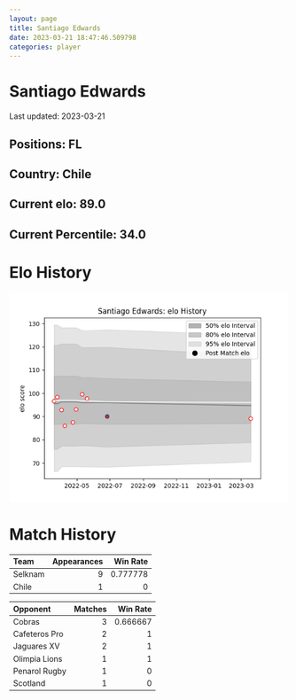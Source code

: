 ```yaml
---  
layout: page  
title: Santiago Edwards  
date: 2023-03-21 18:47:46.509798  
categories: player  
---
```

# Santiago Edwards


Last updated: 2023-03-21
## Positions: FL

## Country: Chile

## Current elo: 89.0

## Current Percentile: 34.0

# Elo History


![elo history](history_SantiagoEdwards.png)
# Match History


| Team    |   Appearances |   Win Rate |
|:--------|--------------:|-----------:|
| Selknam |             9 |   0.777778 |
| Chile   |             1 |   0        |

| Opponent      |   Matches |   Win Rate |
|:--------------|----------:|-----------:|
| Cobras        |         3 |   0.666667 |
| Cafeteros Pro |         2 |   1        |
| Jaguares XV   |         2 |   1        |
| Olimpia Lions |         1 |   1        |
| Penarol Rugby |         1 |   0        |
| Scotland      |         1 |   0        |